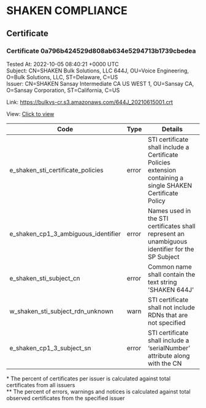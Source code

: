 # SHAKEN COMPLIANCE
## Certificate

### Certificate 0a796b424529d808ab634e5294713b1739cbedea
Tested At: 2022-10-05 08:40:21 +0000 UTC\
Subject: CN=SHAKEN Bulk Solutions\, LLC 644J, OU=Voice Engineering, O=Bulk Solutions\, LLC, ST=Delaware, C=US\
Issuer: CN=SHAKEN Sansay Intermediate CA US WEST 1, OU=Sansay CA, O=Sansay Corporation, ST=California, C=US

Link: https://bulkvs-cr.s3.amazonaws.com/644J_20210615001.crt

View: [Click to view](https://understandingwebpki.com/?cert=MIIDmDCCAz2gAwIBAgIUQpx8cHEeOCDwuOHerm%2FzJiJkSZAwCgYIKoZIzj0EAwIwgYUxCzAJBgNVBAYTAlVTMRMwEQYDVQQIDApDYWxpZm9ybmlhMRswGQYDVQQKDBJTYW5zYXkgQ29ycG9yYXRpb24xEjAQBgNVBAsMCVNhbnNheSBDQTEwMC4GA1UEAwwnU0hBS0VOIFNhbnNheSBJbnRlcm1lZGlhdGUgQ0EgVVMgV0VTVCAxMB4XDTIyMDkxMjE5Mzc1N1oXDTIzMDkxMjE5Mzc1N1owgYQxCzAJBgNVBAYTAlVTMREwDwYDVQQIDAhEZWxhd2FyZTEcMBoGA1UECgwTQnVsayBTb2x1dGlvbnMsIExMQzEaMBgGA1UECwwRVm9pY2UgRW5naW5lZXJpbmcxKDAmBgNVBAMMH1NIQUtFTiBCdWxrIFNvbHV0aW9ucywgTExDIDY0NEowWTATBgcqhkjOPQIBBggqhkjOPQMBBwNCAAQJ%2BfKPjj1zc6BLNOXT3Te%2BjxZMizox8kcU5hoHmgDd9ZKvAPdIn2FpygHxROC0YUlbpWmyNyfv4QM2RmgceC8Jo4IBiDCCAYQwFgYIKwYBBQUHARoECjAIoAYWBDY0NEowFwYDVR0gBBAwDjAMBgpghkgBhv8JAQEBMB0GA1UdDgQWBBSEqLJYf%2BOMsVCAvZ3RzON79P2shjCBygYDVR0jBIHCMIG%2FgBSs05P1Q0PMCr5FWBcTfZJ83MMBRqGBkKSBjTCBijELMAkGA1UEBhMCVVMxEzARBgNVBAgMCkNhbGlmb3JuaWExEjAQBgNVBAcMCVNhbiBEaWVnbzEbMBkGA1UECgwSU2Fuc2F5IENvcnBvcmF0aW9uMRIwEAYDVQQLDAlTYW5zYXkgQ0ExITAfBgNVBAMMGFNIQUtFTiBTYW5zYXkgUm9vdCBDQSBVU4IUFLVfOAX18HsTtfiw3u0g8lFwPpowRwYDVR0fBEAwPjA8oDqgOIY2aHR0cHM6Ly9hdXRoZW50aWNhdGUtYXBpLmljb25lY3Rpdi5jb20vZG93bmxvYWQvdjEvY3JsMAwGA1UdEwEB%2FwQCMAAwDgYDVR0PAQH%2FBAQDAgeAMAoGCCqGSM49BAMCA0kAMEYCIQCVLALwPgav0e7V44he6Z6TGNFPAtEfvQ6KYeK7GUllpwIhALBcdowOlk44wBjZ%2BvIC5coOAYeiTOMralcYF4DSdqEX)


| Code | Type | Details |
|------|------|---------|
| e_shaken_sti_certificate_policies | error | STI certificate shall include a Certificate Policies extension containing a single SHAKEN Certificate Policy |
| e_shaken_cp1_3_ambiguous_identifier | error | Names used in the STI certificates shall represent an unambiguous identifier for the SP Subject |
| e_shaken_sti_subject_cn | error | Common name shall contain the text string 'SHAKEN 644J' |
| w_shaken_sti_subject_rdn_unknown | warn | STI certificate shall not include RDNs that are not specified |
| e_shaken_cp1_3_subject_sn | error | STI certificate shall include a ‘serialNumber’ attribute along with the CN |

\* The percent of certificates per issuer is calculated against total certificates from all issuers\
\*\* The percent of errors, warnings and notices is calculated against total observed certificates from the specified issuer
